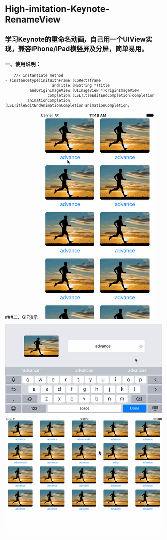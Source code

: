 # High-imitation-Keynote-RenameView

## 学习Keynote的重命名动画，自己用一个UIView实现，兼容iPhone/iPad横竖屏及分屏，简单易用。

### 一、使用说明：

```objc 
    /// instantiate method
- (instancetype)initWithFrame:(CGRect)frame
                     andTitle:(NSString *)title
           andOriginImageView:(UIImageView *)originImageView
                   completion:(LSLTitleEditEndCompletion)completion
          animationCompletion:(LSLTitleEditEndAnimationCompletion)animationCompletion;	
```

###二、GIF演示
![](https://github.com/SilongLi/High-imitation-Keynote-RenameView/raw/master/High-imitation-Keynote-RenameView/High-imitation-Keynote-RenameView/GIF/renameTitleiPhone.gif)

![](https://github.com/SilongLi/High-imitation-Keynote-RenameView/raw/master/High-imitation-Keynote-RenameView/High-imitation-Keynote-RenameView/GIF/renameTitleLandScreen.gif)

![](https://github.com/SilongLi/High-imitation-Keynote-RenameView/raw/master/High-imitation-Keynote-RenameView/High-imitation-Keynote-RenameView/GIF/renameTitleiPad.gif)